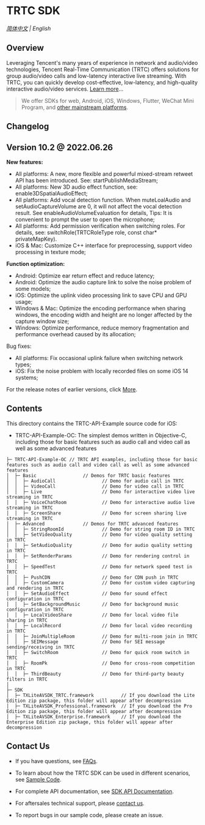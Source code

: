 # TRTC SDK

_[简体中文](README-zh_CN.md) | English_
## Overview

Leveraging Tencent's many years of experience in network and audio/video technologies, Tencent Real-Time Communication (TRTC) offers solutions for group audio/video calls and low-latency interactive live streaming. With TRTC, you can quickly develop cost-effective, low-latency, and high-quality interactive audio/video services. [Learn more](https://cloud.tencent.com/document/product/647/16788)...

> We offer SDKs for web, Android, iOS, Windows, Flutter, WeChat Mini Program, and [other mainstream platforms](https://github.com/LiteAVSDK?q=TRTC_&type=all&sort=).



## Changelog
## Version 10.2 @ 2022.06.26

**New features:**

- All platforms: A new, more flexible and powerful mixed-stream retweet API has been introduced. See: startPublishMediaStream;
- All platforms: New 3D audio effect function, see: enable3DSpatialAudioEffect;
- All platforms: Add vocal detection function. When muteLoalAudio and setAudioCaptureVolume are 0, it will not affect the vocal detection result. See enableAudioVolumeEvaluation for details, Tips: It is convenient to prompt the user to open the microphone;
- All platforms: Add permission verification when switching roles. For details, see: switchRole(TRTCRoleType role, const char* privateMapKey).
- iOS & Mac: Customize C++ interface for preprocessing, support video processing in texture mode;

**Function optimization:**

- Android: Optimize ear return effect and reduce latency;
- Android: Optimize the audio capture link to solve the noise problem of some models;
- iOS: Optimize the uplink video processing link to save CPU and GPU usage;
- Windows & Mac: Optimize the encoding performance when sharing windows, the encoding width and height are no longer affected by the capture window size;
- Windows: Optimize performance, reduce memory fragmentation and performance overhead caused by its allocation;

Bug fixes:

- All platforms: Fix occasional uplink failure when switching network types;
- iOS: Fix the noise problem with locally recorded files on some iOS 14 systems;

For the release notes of earlier versions, click [More](https://cloud.tencent.com/document/product/647/46907).


## Contents

This directory contains the TRTC-API-Example source code for iOS:
- TRTC-API-Example-OC: The simplest demos written in Objective-C, including those for basic features such as audio call and video call as well as some advanced features
```
├─ TRTC-API-Example-OC // TRTC API examples, including those for basic features such as audio call and video call as well as some advanced features
│  ├─ Basic                 // Demos for TRTC basic features
│  │  ├─ AudioCall                 // Demo for audio call in TRTC
│  │  ├─ VideoCall                 // Demo for video call in TRTC
│  │  ├─ Live                      // Demo for interactive video live streaming in TRTC
│  │  ├─ VoiceChatRoom             // Demo for interactive audio live streaming in TRTC
│  │  ├─ ScreenShare               // Demo for screen sharing live streaming in TRTC
│  ├─ Advanced              // Demos for TRTC advanced features
│  │  ├─ StringRoomId              // Demo for string room ID in TRTC
│  │  ├─ SetVideoQuality           // Demo for video quality setting in TRTC
│  │  ├─ SetAudioQuality           // Demo for audio quality setting in TRTC
│  │  ├─ SetRenderParams           // Demo for rendering control in TRTC
│  │  ├─ SpeedTest                 // Demo for network speed test in TRTC
│  │  ├─ PushCDN                   // Demo for CDN push in TRTC
│  │  ├─ CustomCamera              // Demo for custom video capturing and rendering in TRTC
│  │  ├─ SetAudioEffect            // Demo for sound effect configuration in TRTC
│  │  ├─ SetBackgroundMusic        // Demo for background music configuration in TRTC
│  │  ├─ LocalVideoShare           // Demo for local video file sharing in TRTC
│  │  ├─ LocalRecord               // Demo for local video recording in TRTC
│  │  ├─ JoinMultipleRoom          // Demo for multi-room join in TRTC
│  │  ├─ SEIMessage                // Demo for SEI message sending/receiving in TRTC
│  │  ├─ SwitchRoom                // Demo for quick room switch in TRTC
│  │  ├─ RoomPk                    // Demo for cross-room competition in TRTC
│  │  ├─ ThirdBeauty               // Demo for third-party beauty filters in TRTC
│  
├─ SDK 
│  ├─ TXLiteAVSDK_TRTC.framework          // If you download the Lite Edition zip package, this folder will appear after decompression
│  ├─ TXLiteAVSDK_Professional.framework  // If you download the Pro Edition zip package, this folder will appear after decompression
│  ├─ TXLiteAVSDK_Enterprise.framework    // If you download the Enterprise Edition zip package, this folder will appear after decompression

```



## Contact Us
- If you have questions, see [FAQs](https://cloud.tencent.com/document/product/647/43018).

- To learn about how the TRTC SDK can be used in different scenarios, see [Sample Code](https://intl.cloud.tencent.com/document/product/647/42963).

- For complete API documentation, see [SDK API Documentation](http://doc.qcloudtrtc.com/md_introduction_trtc_Android_%E6%A6%82%E8%A7%88.html).
- For aftersales technical support, please [contact us](https://intl.cloud.tencent.com/contact-us).
- To report bugs in our sample code, please create an issue.

